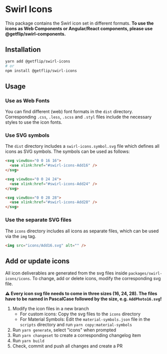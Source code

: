 # Swirl Icons

This package contains the Swirl icon set in different formats. **To use the
icons as Web Components or Angular/React components, please use
@getflip/swirl-components.**

## Installation

```bash
yarn add @getflip/swirl-icons
# or
npm install @getflip/swirl-icons
```

## Usage

### Use as Web Fonts

You can find different (web) font formats in the `dist` directory. Corresponding
`.css`, `.less`, `.scss` and `.styl` files include the necessary styles to use
the icon fonts.

### Use SVG symbols

The `dist` directory includes a `swirl-icons.symbol.svg` file which defines all
icons as SVG symbols. The symbols can be used as follows:

```html
<svg viewBox="0 0 16 16">
  <use xlink:href="#swirl-icons-Add16" />
</svg>

<svg viewBox="0 0 24 24">
  <use xlink:href="#swirl-icons-Add24" />
</svg>

<svg viewBox="0 0 28 28">
  <use xlink:href="#swirl-icons-Add28" />
</svg>
```

### Use the separate SVG files

The `icons` directory includes all icons as separate files, which can be used
via the `img` tag.

```html
<img src="icons/Add16.svg" alt="" />
```

## Add or update icons

All icon deliverables are generated from the svg files inside
`packages/swirl-icons/icons`. To change, add or delete icons, modify the
corresponding svg file.

**⚠️ Every icon svg file needs to come in three sizes (16, 24, 28). The files
have to be named in PascalCase followed by the size, e.g. `AddPhoto16.svg`!**

1. Modify the icon files in a new branch
   - For custom icons: Copy the svg files to the `icons` directory
   - For Material Symbols: Edit the `material-symbols.json` file in the `scripts` directory and run `yarn copy:material-symbols`
2. Run `yarn generate`, select "icons" when prompted
3. Run `yarn changeset` to create a corresponding changelog item
4. Run `yarn build`
5. Check, commit and push all changes and create a PR
